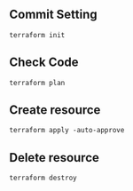 ## Commit Setting
```
terraform init
```

## Check Code
```
terraform plan
```

## Create resource
```
terraform apply -auto-approve
```

## Delete resource
```
terraform destroy
```